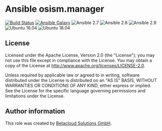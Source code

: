 # Ansible osism.manager

[![Build Status](https://travis-ci.org/osism/ansible-manager.svg?branch=master)](https://travis-ci.org/osism/ansible-manager)
[![Ansible Galaxy](https://img.shields.io/badge/Ansible%20Galaxy-osism.manager-blue.svg)](https://galaxy.ansible.com/osism/manager/)
![Ansible 2.7](https://img.shields.io/badge/Ansible-2.7-green.png?style=flat)
![Ansible 2.8](https://img.shields.io/badge/Ansible-2.8-green.png?style=flat)
![Ansible 2.9](https://img.shields.io/badge/Ansible-2.9-green.png?style=flat)
![Ubuntu 16.04](https://img.shields.io/badge/Ubuntu-16.04-orange.png?style=flat)
![Ubuntu 18.04](https://img.shields.io/badge/Ubuntu-18.04-orange.png?style=flat)

License
-------

Licensed under the Apache License, Version 2.0 (the "License");
you may not use this file except in compliance with the License.
You may obtain a copy of the License at http://www.apache.org/licenses/LICENSE-2.0.

Unless required by applicable law or agreed to in writing, software
distributed under the License is distributed on an "AS IS" BASIS,
WITHOUT WARRANTIES OR CONDITIONS OF ANY KIND, either express or implied.
See the License for the specific language governing permissions and
limitations under the License.

Author information
------------------

This role was created by [Betacloud Solutions GmbH](https://betacloud-solutions.de).
